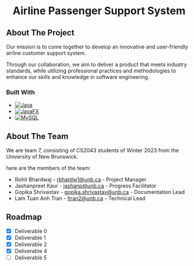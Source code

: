 <h1><div align="center">Airline Passenger Support System</div></h1>

<!-- ABOUT THE PROJECT -->
## About The Project
Our mission is to come together to develop an innovative and user-friendly airline customer support system.

Through our collaboration, we aim to deliver a product that meets industry standards, while utilizing professional practices and methodologies to enhance our skills and knowledge in software engineering.

### Built With

* [![Java][Java.com]][Java-url]
* [![JavaFX][Openjfx.io]][JavaFX-url]
* [![MySQL][MySQL.com]][MySQL-url]

<!-- ABOUT THE TEAM -->
## About The Team
We are team 7, consisting of CS2043 students of Winter 2023 from the University of New Brunswick.

here are the members of the team:

* Rohit Bhardwaj - rbhardw1@unb.ca - Project Manager
* Jashanpreet Kaur - jashanp@unb.ca - Progress Facilitator
* Gopika Shrivastav - gopika.shrivastav@unb.ca - Documentation Lead
* Lam Tuan Anh Tran - ltran2@unb.ca - Technical Lead

<!-- MARKDOWN LINKS & IMAGES -->
[Java.com]: https://img.shields.io/badge/Java-DD0031?style=for-the-badge&logo=Oracle&logoColor=white
[Java-url]: https://www.java.com/en/
[Openjfx.io]: https://img.shields.io/badge/JavaFX-49baee?style=for-the-badge&logo=Rainmeter&logoColor=white
[JavaFX-url]: https://openjfx.io/
[MySQL.com]: https://img.shields.io/badge/MySQL-00758f?style=for-the-badge&logo=MySQL&logoColor=white
[MySQL-url]: https://www.mysql.com/

<!-- ROADMAP-->
## Roadmap
- [x] Deliverable 0
- [x] Deliverable 1
- [x] Deliverable 2
- [x] Deliverable 4
- [ ] Deliverable 5
